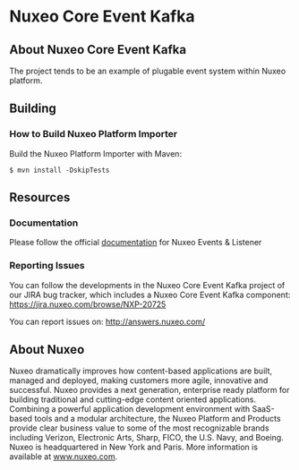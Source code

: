# Nuxeo Core Event Kafka

## About Nuxeo Core Event Kafka

The project tends to be an example of plugable event system within Nuxeo platform.

## Building
### How to Build Nuxeo Platform Importer
Build the Nuxeo Platform Importer with Maven:

```$ mvn install -DskipTests```

## Resources
### Documentation
Please follow the official [documentation](https://doc.nuxeo.com/nxdoc/events-and-listeners/) for Nuxeo Events & Listener


### Reporting Issues
You can follow the developments in the Nuxeo Core Event Kafka project of our JIRA bug tracker, which includes a Nuxeo Core Event Kafka component:
https://jira.nuxeo.com/browse/NXP-20725

You can report issues on: http://answers.nuxeo.com/

## About Nuxeo
Nuxeo dramatically improves how content-based applications are built, managed and deployed, making customers more agile, innovative and successful. Nuxeo provides a next generation, enterprise ready platform for building traditional and cutting-edge content oriented applications. Combining a powerful application development environment with SaaS-based tools and a modular architecture, the Nuxeo Platform and Products provide clear business value to some of the most recognizable brands including Verizon, Electronic Arts, Sharp, FICO, the U.S. Navy, and Boeing. Nuxeo is headquartered in New York and Paris. More information is available at www.nuxeo.com.